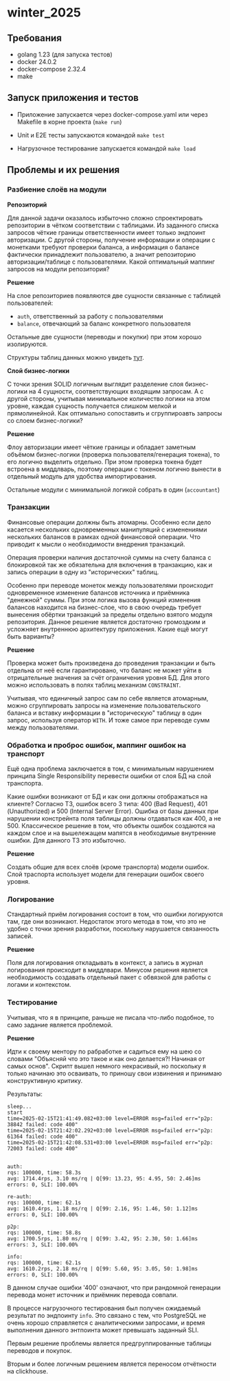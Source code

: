 # winter_2025

## Требования

- golang 1.23 (для запуска тестов)
- docker 24.0.2
- docker-compose 2.32.4
- make 

## Запуск приложения и тестов

- Приложение запускается через docker-compose.yaml или через Makefile в корне проекта (`make run`)

- Unit и E2E тесты запускаются командой `make test`

- Нагрузочное тестирование запускается командой `make load`

## Проблемы и их решения

### Разбиение слоёв на модули

__Репозиторий__

Для данной задачи оказалось избыточно сложно спроектировать репозитории в чётком соответствии с таблицами.
Из заданного списка запросов чёткие границы ответственности имеет только эндпоинт авторизации.
С другой стороны, получение информации и операции с монетками требуют проверки баланса, а информация о балансе фактически принадлежит пользователю, а значит репозиторию авторизации/таблице с пользователями.
Какой оптимальный маппинг запросов на модули репозитория?

__Решение__

На слое репозиториев появляются две сущности связанные с таблицей пользователей:
- `auth`, ответственный за работу с пользователями
- `balance`, отвечающий за баланс конкретного пользователя

Остальные две сущности (переводы и покупки) при этом хорошо изолируются.

Структуры таблиц данных можно увидеть [тут](/migrations/init.sql).

__Слой бизнес-логики__

С точки зрения SOLID логичным выглядит разделение слоя бизнес-логики на 4 сущности, соответствующих входящим запросам.
А с другой стороны, учитывая минимальное количество логики на этом уровне, каждая сущность получается слишком мелкой и прямолинейной.
Как оптимально сопоставить и сгруппироавть запросы со слоем бизнес-логики?

__Решение__

Флоу авторизации имеет чёткие границы и обладает заметным объёмом бизнес-логики (проверка пользователя/генерация токена), то его логично выделить отдельно. При этом проверка токена будет встроена в миддлварь, поэтому операции с токеном логично вынести в отдельный модуль для удобства импортирования.

Остальные модули с минимальной логикой собрать в один (`accountant`)

### Транзакции

Финансовые операции должны быть атомарны. Особенно если дело касается нескольких одновременных манипуляций с изменениями нескольких балансов в рамках одной финансовой операции. Что приводит к мысли о необходимости внедрения транзакций. 

Операция проверки наличия достаточной суммы на счету баланса с блокировкой так же обязательна для включения в транзакцию, как и запись операции в одну из "исторических" таблиц. 

Особенно при переводе монеток между пользователями происходит одновременное изменение балансов источника и приёмника "денежной" суммы. 
При этом логика вызова функций изменения балансов находится на бизнес-слое, что в свою очередь требует вынесения обёртки транзакций за пределы отдельно взятого модуля репозитория. Данное решение является достаточно громоздким и усложняет внутреннюю архитектуру приложения.
Какие ещё могут быть варианты?

__Решение__

Проверка может быть произведена до проведения транзакции и быть отдельна от неё если гарантировано, что баланс не может уйти в отрицательные значения за счёт ограничения уровня БД. Для этого можно использовать в полях таблиц механизм `CONSTRAINT`.

Учитывая, что единичный запрос сам по себе является атомарным, можно сгруппировать запросы на изменение пользовательского баланса и вставку информации в "историческую" таблицу в один запрос, используя оператор `WITH`. И тоже самое при переводе сумм между пользователями.

### Обработка и проброс ошибок, маппинг ошибок на транспорт

Ещё одна проблема заключается в том, с минимальным нарушением принципа Single Responsibility перевести ошибки от слоя БД на слой транспорта. 

Какие ошибки возникают от БД и как они должны отображаться на клиенте? Согласно ТЗ, ошибок всего 3 типа: 400 (Bad Request), 401 (Unauthorized) и 500 (Internal Server Error).
Ошибка от базы данных при нарушении констрейнта поля таблицы должны отдаваться как 400, а не 500.
Классическое решение в том, что объекты ошибок создаются на каждом слое и на вышележащем мапятся в необходимые внутренние ошибки. Для данного ТЗ это избыточно.

__Решение__

Создать общие для всех слоёв (кроме транспорта) модели ошибок.
Слой траспорта использует модели для генерации ошибок своего уровня.

### Логирование

Стандартный приём логирования состоит в том, что ошибки логируются там, где они возникают. Недостаток этого метода в том, что это не удобно с точки зрения разработки, поскольку нарушается связанность записей.

__Решение__

Поля для логирования откладывать в контекст, а запись в журнал логирования происходит в миддлвари. Минусом решения является необходимость создавать отдельный пакет с обвязкой для работы с логами и контекстом.

### Тестирование 

Учитывая, что я в принципе, раньше не писала что-либо подобное, то само задание является проблемой.

__Решение__

Идти к своему ментору по рабработке и садиться ему на шею со словами "Объясняй что это такое и как оно делается?! Начиная от самых основ".
Скрипт вышел немного некрасивый, но поскольку я только начинаю это осваивать, то приношу свои извинения и принимаю конструктивную критику.

Результаты:
```
sleep...
start
time=2025-02-15T21:41:49.082+03:00 level=ERROR msg=failed err="p2p: 38842 failed: code 400"
time=2025-02-15T21:42:02.292+03:00 level=ERROR msg=failed err="p2p: 61364 failed: code 400"
time=2025-02-15T21:42:08.531+03:00 level=ERROR msg=failed err="p2p: 72003 failed: code 400"


auth:
rqs: 100000, time: 58.3s
avg: 1714.4rps, 3.10 ms/rq | Q[99: 13.23, 95: 4.95, 50: 2.46]ms
errors: 0, SLI: 100.00%

re-auth:
rqs: 100000, time: 62.1s
avg: 1610.4rps, 1.18 ms/rq | Q[99: 2.16, 95: 1.46, 50: 1.12]ms
errors: 0, SLI: 100.00%

p2p:
rqs: 100000, time: 58.8s
avg: 1700.5rps, 1.80 ms/rq | Q[99: 3.42, 95: 2.30, 50: 1.66]ms
errors: 3, SLI: 100.00%

info:
rqs: 100000, time: 62.1s
avg: 1610.2rps, 2.18 ms/rq | Q[99: 5.60, 95: 3.05, 50: 1.98]ms
errors: 0, SLI: 100.00%
```

В данном случае ошибки '400' означают, что при рандомной генерации перевода монет источник и приёмник перевода совпали. 

В процессе нагрузочного тестирования был получен ожидаемый результат по эндпоинту `info`. Это связано с тем, что PostgreSQL не очень хорошо справляется с аналитическими запросами,
и время выполнения данного энтпоинта может превышать заданный SLI.

Первым решение проблемы является предгруппированные таблицы переводов и покупок.

Вторым и более логичным решением является переносом отчётности на clickhouse.